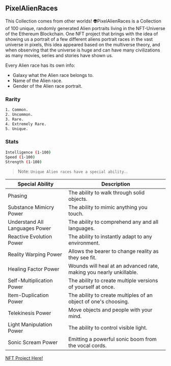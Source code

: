 ## PixelAlienRaces

This Collection comes from other worlds! 👽PixelAlienRaces is a Collection of 100 unique, randomly generated Alien portraits living in the NFT-Universe of the Ethereum Blockchain. One NFT project that brings with the idea of showing us a portrait of a few different aliens portrait races in the vast universe in pixels, this idea appeared based on the multiverse theory, and when observing that the universe is huge and can have many civilizations as many movies, series and stories have shown us.

Every Alien race has its own info: 
- Galaxy what the Alien race belongs to.
- Name of the Alien race.
- Gender of the Alien race portrait.

### Rarity

```sh
1. Common.
2. Uncommon.
3. Rare.
4. Extremely Rare.
5. Unique.
```

### Stats

```sh
Intelligence (1-100)
Speed (1-100)
Strength (1-100)
```

> Note: `Unique Alien races have a special ability.`.


| Special Ability | Description |
| ------ | ------ |
| Phasing | The ability to walk through solid objects. |
| Substance Mimicry Power | The ability to mimic anything you touch. |
| Understand All Languages Power | The ability to comprehend any and all languages. |
| Reactive Evolution Power | The ability to instantly adapt to any environment. |
| Reality Warping Power | Allows the bearer to change reality as they see fit. |
| Healing Factor Power | Wounds will heal at an advanced rate, making you nearly unkillable. |
| Self-Multiplication Power | The ability to create multiple versions of yourself at once. |
| Item-Duplication Power | The ability to create multiples of an object of one's choosing. |
| Telekinesis Power | Move objects and people with your mind. |
| Light Manipulation Power | The ability to control visible light. |
| Sonic Scream Power | Emitting a powerful sonic boom from the vocal cords. |

[NFT Project Here!](https://opensea.io/collection/pixelalienraces)
